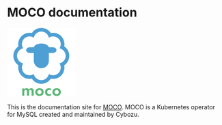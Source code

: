 # MOCO documentation

<img src="./logo.svg" width="160" alt="moco logo" />

This is the documentation site for [MOCO](https://github.com/cybozu-go/moco).
MOCO is a Kubernetes operator for MySQL created and maintained by Cybozu.
